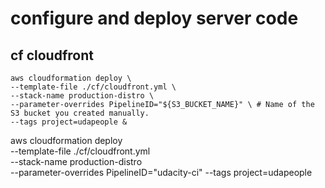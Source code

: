 # configure and deploy server code

## cf cloudfront

```
aws cloudformation deploy \
--template-file ./cf/cloudfront.yml \
--stack-name production-distro \
--parameter-overrides PipelineID="${S3_BUCKET_NAME}" \ # Name of the S3 bucket you created manually.
--tags project=udapeople &
```

aws cloudformation deploy \
--template-file ./cf/cloudfront.yml \
--stack-name production-distro \
--parameter-overrides PipelineID="udacity-ci" --tags project=udapeople